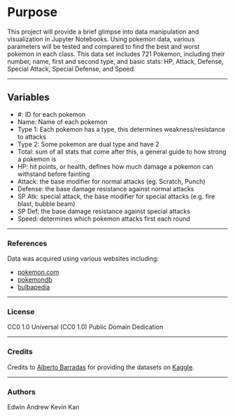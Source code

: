 # Purpose
   This project will provide a brief glimpse into data manipulation and visualization in Jupyter Notebooks. Using pokemon data, various parameters will be tested and compared to find the best and worst pokemon in each class. This data set includes 721 Pokemon, including their number, name, first and second type, and basic stats: HP, Attack, Defense, Special Attack, Special Defense, and Speed.
   ___
## Variables
- #: ID for each pokemon
- Name: Name of each pokemon
- Type 1: Each pokemon has a type, this determines weakness/resistance to attacks
- Type 2: Some pokemon are dual type and have 2
- Total: sum of all stats that come after this, a general guide to how strong a pokemon is
- HP: hit points, or health, defines how much damage a pokemon can withstand before fainting
- Attack: the base modifier for normal attacks (eg. Scratch, Punch)
- Defense: the base damage resistance against normal attacks
- SP Atk: special attack, the base modifier for special attacks (e.g. fire blast, bubble beam)
- SP Def: the base damage resistance against special attacks
- Speed: determines which pokemon attacks first each round
___

### References
Data was acquired using various websites including:

- [pokemon.com](http://www.pokemon.com/us/pokedex/)
- [pokemondb](http://pokemondb.net/pokedex)
- [bulbapedia](http://bulbapedia.bulbagarden.net/wiki/List_of_Pok%C3%A9mon_by_National_Pok%C3%A9dex_number)
___
### License
CC0 1.0 Universal (CC0 1.0)
Public Domain Dedication
___
### Credits
Credits to [Alberto Barradas](https://www.kaggle.com/abcsds) for providing the datasets on [Kaggle](https://www.kaggle.com/).
___
### Authors
Edwin Andrew
Kevin Kan
